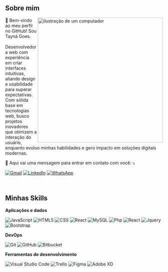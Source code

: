 ## Sobre mim

<img src="https://raw.githubusercontent.com/MicaelliMedeiros/micaellimedeiros/master/image/computer-illustration.png" alt="ilustração de um computador" min-width="400px" max-width="400px" width="400px" align="right">

<p align="left">
💼 Bem-vindo ao meu perfil no GitHub! Sou Tayná Goes. <br><br>
Desenvolvedora web com experiência em criar interfaces
intuitivas, aliando design e usabilidade para superar
expectativas. Com sólida base em tecnologias web, busco
projetos inovadores que otimizem a interação do usuário,
enquanto evoluo minhas habilidades e gero impacto em
soluções digitais modernas.

<p align="left">
  💌 Aqui vai uma mensagem para entrar em contato com você: ⤵️
</p>

<p align="left">
  <a href="#" title="Gmail">
  <img src="https://img.shields.io/badge/-Gmail-FF0000?style=flat-square&labelColor=FF0000&logo=gmail&logoColor=white&link=dev.taynagoes@gmail.com" alt="Gmail"/></a>
  <a href="mailto:dev.taynagoes@gmail.com" title="LinkedIn">
  <img src="https://img.shields.io/badge/-Linkedin-0e76a8?style=flat-square&logo=Linkedin&logoColor=white&link=https://wa.me/5518988071968?text=Ol%C3%A1%2C%20encontrei%20seu%20n%C3%BAmero%20no%20GitHub" alt="LinkedIn"/></a>
  <a href="https://wa.me/5518988071968?text=Ol%C3%A1%2C%20encontrei%20seu%20n%C3%BAmero%20no%20GitHub" title="WhatsApp">
  <img src="https://img.shields.io/badge/-WhatsApp-25d366?style=flat-square&labelColor=25d366&logo=whatsapp&logoColor=white&link=https://wa.me/5518988071968?text=Ol%C3%A1%2C%20encontrei%20seu%20n%C3%BAmero%20no%20GitHub" alt="WhatsApp"/></a>
</p>

</p>
<br>

## Minhas Skills

**Aplicações e dados**

![JavaScript](https://img.shields.io/badge/-JavaScript-333333?style=flat&logo=javascript)
![HTML5](https://img.shields.io/badge/-HTML5-333333?style=flat&logo=HTML5)
![CSS](https://img.shields.io/badge/-CSS-333333?style=flat&logo=CSS3&logoColor=1572B6)
![React](https://img.shields.io/badge/-React-333333?style=flat&logo=react)
![MySQL](https://img.shields.io/badge/-MySQL-333333?style=flat&logo=mysql)
![Php](https://img.shields.io/badge/-PHP-3776AB?style=flat&logo=php)
![React](https://img.shields.io/badge/React-20232A?style=flat&logo=react&logoColor=61DAFB)
![Jquery](https://img.shields.io/badge/jQuery-0769AD?logo=jquery&logoColor=fff&style=plastic)
![Bootstrap](https://img.shields.io/badge/Bootstrap-7952B3?logo=bootstrap&logoColor=fff&style=plastic)


**DevOps**

![Git](https://img.shields.io/badge/-Git-333333?style=flat&logo=git)
![GitHub](https://img.shields.io/badge/-GitHub-333333?style=flat&logo=github)
![Bitbucket](https://img.shields.io/badge/-Bitbucket-333333?style=flat&logo=bitbucket)


**Ferramentas de desenvolvimento**

![Visual Studio Code](https://img.shields.io/badge/-Visual%20Studio%20Code-333333?style=flat&logo=visual-studio-code&logoColor=007ACC)
![Trello](https://img.shields.io/badge/-Trello-333333?style=flat&logo=trello&logoColor=007ACC)
![Figma](https://img.shields.io/badge/-Figma-333333?style=flat&logo=figma&logoColor=007ACC)
![Adobe XD](https://img.shields.io/badge/-Adobe%20XD-333333?style=flat&logo=adobe-xd&logoColor=007ACC)
